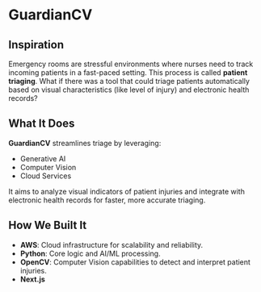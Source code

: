 # GuardianCV

## Inspiration
Emergency rooms are stressful environments where nurses need to track incoming patients in a fast-paced setting. This process is called **patient triaging**. What if there was a tool that could triage patients automatically based on visual characteristics (like level of injury) and electronic health records?

## What It Does
**GuardianCV** streamlines triage by leveraging:
- Generative AI
- Computer Vision
- Cloud Services

It aims to analyze visual indicators of patient injuries and integrate with electronic health records for faster, more accurate triaging.

## How We Built It
- **AWS**: Cloud infrastructure for scalability and reliability.
- **Python**: Core logic and AI/ML processing.
- **OpenCV**: Computer Vision capabilities to detect and interpret patient injuries.
- **Next.js**
